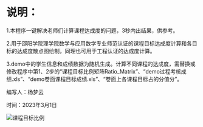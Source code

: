 
# 说明：
1.本程序一键解决老师们计算课程达成度的问题，3秒内出结果，供参考。

2.用于邵阳学院理学院数学与应用数学专业师范认证的课程目标达成度计算和各目标的达成度散点图绘制，同理也可用于工程认证的达成度计算。

3.demo中的学生信息和成绩数据为随机生成。计算不同课程的达成度，需替换或修改程序中第1、2步的“课程目标比例矩阵Ratio_Matrix”、“demo过程考核成绩.xls”、“demo卷面课程目标成绩.xls”、“卷面上各课程目标占的分值分”。

编写人：杨梦云

时间：2023年3月1日

![课程目标比例](https://user-images.githubusercontent.com/45998351/222317346-d8e64da8-f111-4bb4-bed5-54b9f257106a.png)
